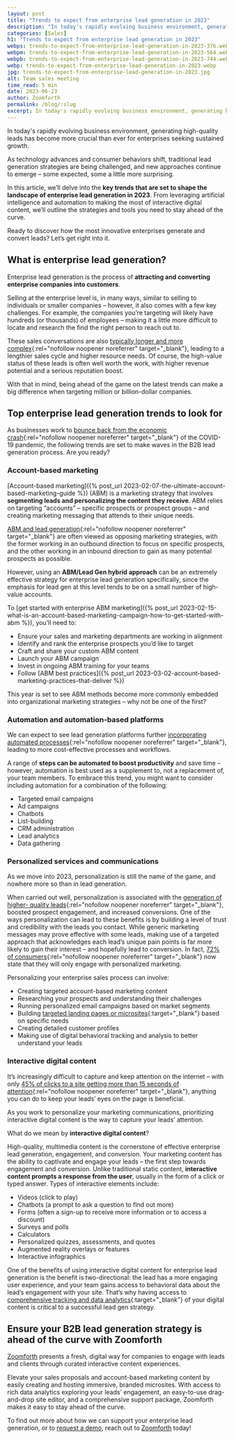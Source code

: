 ```yaml
---
layout: post
title: "Trends to expect from enterprise lead generation in 2023"
description: "In today's rapidly evolving business environment, generating high-quality leads has become more crucial than ever for enterprises seeking sustained growth."
categories: [Sales]
h1: "Trends to expect from enterprise lead generation in 2023"
webps: trends-to-expect-from-enterprise-lead-generation-in-2023-376.webp
webpm: trends-to-expect-from-enterprise-lead-generation-in-2023-564.webp
webpb: trends-to-expect-from-enterprise-lead-generation-in-2023-744.webp
webp: trends-to-expect-from-enterprise-lead-generation-in-2023.webp
jpg: trends-to-expect-from-enterprise-lead-generation-in-2023.jpg
alt: Team sales meeting
time_read: 5 min
date: 2023-06-23
author: Zoomforth
permalink: /blog/:slug
excerpt: In today's rapidly evolving business environment, generating high-quality leads has become more crucial than ever for enterprises seeking sustained growth
---
```

In today's rapidly evolving business environment, generating high-quality leads has become more crucial than ever for enterprises seeking sustained growth.

As technology advances and consumer behaviors shift, traditional lead generation strategies are being challenged, and new approaches continue to emerge – some expected, some a little more surprising.

In this article, we’ll delve into the **key trends that are set to shape the landscape of enterprise lead generation in 2023**. From leveraging artificial intelligence and automation to making the most of interactive digital content, we’ll outline the strategies and tools you need to stay ahead of the curve.

Ready to discover how the most innovative enterprises generate and convert leads? Let’s get right into it.

## What is enterprise lead generation?

Enterprise lead generation is the process of **attracting and converting enterprise companies into customers**.

Selling at the enterprise level is, in many ways, similar to selling to individuals or smaller companies – however, it also comes with a few key challenges. For example, the companies you’re targeting will likely have hundreds (or thousands) of employees – making it a little more difficult to locate and research the find the right person to reach out to.

These sales conversations are also [typically longer and more complex](https://pipeline.zoominfo.com/sales/enterprise-lead-generation){:rel="nofollow noopener noreferrer" target="_blank"}, leading to a lengthier sales cycle and higher resource needs. Of course, the high-value status of these leads is often well worth the work, with higher revenue potential and a serious reputation boost.

With that in mind, being ahead of the game on the latest trends can make a big difference when targeting million or billion-dollar companies.

## Top enterprise lead generation trends to look for

As businesses work to [bounce back from the economic crash](https://www.information-age.com/trends-in-enterprise-lead-generation-for-the-new-normal-18481/){:rel="nofollow noopener noreferrer" target="_blank"} of the COVID-19 pandemic, the following trends are set to make waves in the B2B lead generation process. Are you ready?

### Account-based marketing

[Account-based marketing]({% post_url 2023-02-07-the-ultimate-account-based-marketing-guide %}) (ABM) is a marketing strategy that involves **segmenting leads and personalizing the content they receive**. ABM relies on targeting “accounts” – specific prospects or prospect groups – and creating marketing messaging that attends to their unique needs.

[ABM and lead generation](https://trendemon.com/blog/account-based-marketing-vs-lead-generation/){:rel="nofollow noopener noreferrer" target="_blank"} are often viewed as opposing marketing strategies, with the former working in an outbound direction to focus on specific prospects, and the other working in an inbound direction to gain as many potential prospects as possible.

However, using an **ABM/Lead Gen hybrid approach** can be an extremely effective strategy for enterprise lead generation specifically, since the emphasis for lead gen at this level tends to be on a small number of high-value accounts.

To [get started with enterprise ABM marketing]({% post_url 2023-02-15-what-is-an-account-based-marketing-campaign-how-to-get-started-with-abm %}), you’ll need to:

* Ensure your sales and marketing departments are working in alignment
* Identify and rank the enterprise prospects you’d like to target
* Craft and share your custom ABM content
* Launch your ABM campaign
* Invest in ongoing ABM training for your teams
* Follow [ABM best practices]({% post_url 2023-03-02-account-based-marketing-practices-that-deliver %})

This year is set to see ABM methods become more commonly embedded into organizational marketing strategies – why not be one of the first?

### Automation and automation-based platforms

We can expect to see lead generation platforms further [incorporating automated processes](https://talkcmo.com/featured/lead-generation-trends-to-rule-in-2023/){:rel="nofollow noopener noreferrer" target="_blank"}, leading to more cost-effective processes and workflows.

A range of **steps can be automated to boost productivity** and save time – however, automation is best used as a supplement to, not a replacement of, your team members. To embrace this trend, you might want to consider including automation for a combination of the following:

* Targeted email campaigns
* Ad campaigns
* Chatbots
* List-building
* CRM administration
* Lead analytics
* Data gathering

### Personalized services and communications

As we move into 2023, personalization is still the name of the game, and nowhere more so than in lead generation.

When carried out well, personalization is associated with the [generation of higher- quality leads](https://www.markettailor.io/blog/role-of-personalization-in-lead-generation-how-to-tailor-approach){:rel="nofollow noopener noreferrer" target="_blank"}, boosted prospect engagement, and increased conversions. One of the ways personalization can lead to these benefits is by building a level of trust and credibility with the leads you contact. While generic marketing messages may prove effective with some leads, making use of a targeted approach that acknowledges each lead’s unique pain points is far more likely to gain their interest – and hopefully lead to conversion. In fact, [72% of consumers](https://www.smartinsights.com/ecommerce/web-personalisation/consumers-personalized-marketing-engagement/){:rel="nofollow noopener noreferrer" target="_blank"} now state that they will only engage with personalized marketing.

Personalizing your enterprise sales process can involve:

* Creating targeted account-based marketing content
* Researching your prospects and understanding their challenges
* Running personalized email campaigns based on market segments
* Building [targeted landing pages or microsites]({{'sales'|relative_url}}){:target="_blank"} based on specific needs
* Creating detailed customer profiles
* Making use of digital behavioral tracking and analysis to better understand your leads

### Interactive digital content

It’s increasingly difficult to capture and keep attention on the internet – with only [45% of clicks to a site getting more than 15 seconds of attention](https://nealschaffer.com/interactive-content-future-of-content-marketing/){:rel="nofollow noopener noreferrer" target="_blank"}, anything you can do to keep your leads’ eyes on the page is beneficial.

As you work to personalize your marketing communications, prioritizing interactive digital content is the way to capture your leads’ attention.

What do we mean by **interactive digital content**?

High-quality, multimedia content is the cornerstone of effective enterprise lead generation, engagement, and conversion. Your marketing content has the ability to captivate and engage your leads – the first step towards engagement and conversion. Unlike traditional static content, **interactive content prompts a response from the user**, usually in the form of a click or typed answer. Types of interactive elements include:

* Videos (click to play)
* Chatbots (a prompt to ask a question to find out more)
* Forms (often a sign-up to receive more information or to access a discount)
* Surveys and polls
* Calculators
* Personalized quizzes, assessments, and quotes
* Augmented reality overlays or features
* Interactive infographics

One of the benefits of using interactive digital content for enterprise lead generation is the benefit is two-directional: the lead has a more engaging user experience, and your team gains access to behavioral data about the lead’s engagement with your site. That’s why having access to [comprehensive tracking and data analytics]({{'platform-data-analytics'|relative_url}}){:target="_blank"} of your digital content is critical to a successful lead gen strategy.

## Ensure your B2B lead generation strategy is ahead of the curve with Zoomforth

[Zoomforth](/) presents a fresh, digital way for companies to engage with leads and clients through curated interactive content experiences.

Elevate your sales proposals and account-based marketing content by easily creating and hosting immersive, branded microsites. With access to rich data analytics exploring your leads’ engagement, an easy-to-use drag-and-drop site editor, and a comprehensive support package, Zoomforth makes it easy to stay ahead of the curve.

To find out more about how we can support your enterprise lead generation, or to [request a demo]({{'request-demo'|relative_url}}), reach out to [Zoomforth](/) today!
